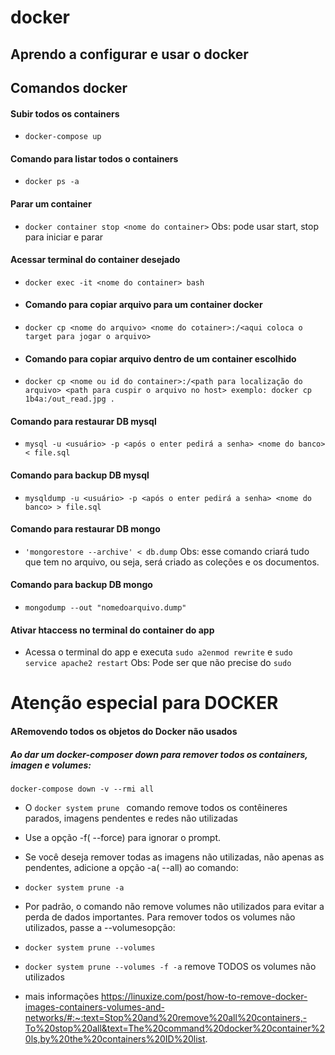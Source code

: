 # docker

## Aprendo a configurar e usar o docker


## Comandos docker
#### Subir todos os containers
* ```docker-compose up```
#### Comando para listar todos o containers
* ```docker ps -a```
#### Parar um container
* ```docker container stop <nome do container>``` Obs: pode usar start, stop  para iniciar e parar
#### Acessar terminal do container desejado
* ```docker exec -it <nome do container> bash```
* #### Comando para copiar arquivo para um container docker
* ```docker cp <nome do arquivo> <nome do cotainer>:/<aqui coloca o target para jogar o arquivo>```
* #### Comando para copiar arquivo dentro de um container escolhido
* ```docker cp <nome ou id do container>:/<path para localização do arquivo> <path para cuspir o arquivo no host> exemplo: docker cp 1b4a:/out_read.jpg .```
#### Comando para restaurar DB mysql
* ```mysql -u <usuário> -p <após o enter pedirá a senha> <nome do banco> < file.sql```
#### Comando para backup DB mysql
* ```mysqldump -u <usuário> -p <após o enter pedirá a senha> <nome do banco> > file.sql```
#### Comando para restaurar DB mongo
* ```'mongorestore --archive' < db.dump``` Obs: esse comando criará tudo que tem no arquivo, ou seja, será criado as coleções e os documentos.
#### Comando para backup DB mongo
* ```mongodump --out "nomedoarquivo.dump"```

#### Ativar htaccess no terminal do container do app
* Acessa o terminal do app e executa ```sudo a2enmod rewrite``` e ```sudo service apache2 restart``` Obs: Pode ser que não precise do ```sudo```

# Atenção especial para DOCKER
#### ARemovendo todos os objetos do Docker não usados
##### Ao dar um docker-composer down para remover todos os containers, imagen e volumes:
```docker-compose down -v --rmi all```
* O ```docker system prune ``` comando remove todos os contêineres parados, imagens pendentes e redes não utilizadas 
* Use a opção -f( --force) para ignorar o prompt.

* Se você deseja remover todas as imagens não utilizadas, não apenas as pendentes, adicione a opção -a( --all) ao comando:
* ```docker system prune -a```
* Por padrão, o comando não remove volumes não utilizados para evitar a perda de dados importantes. Para remover todos os volumes não utilizados, passe a --volumesopção:
* ```docker system prune --volumes```
* ```docker system prune --volumes -f -a``` remove TODOS os volumes não utilizados
* mais informações https://linuxize.com/post/how-to-remove-docker-images-containers-volumes-and-networks/#:~:text=Stop%20and%20remove%20all%20containers,-To%20stop%20all&text=The%20command%20docker%20container%20ls,by%20the%20containers%20ID%20list.
